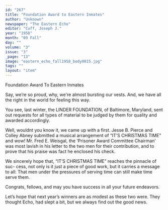 ```yaml
---
id: "267"
title: "Foundation Award to Eastern Inmates"
author: "Unknown"
newspaper: "The Eastern Echo"
editor: "Cuff, Joseph J."
year: "1958"
month: "09 Fall"
day: ""
volume: "3"
issue: "3"
_page: "13"
image: "eastern_echo_fall1958_body0015.jpg"
tags: ""
layout: "item"
---
```

Foundation Award To Eastern Inmates

Say, we’re so proud, why, we're almost bursting our vests. And, we have all the
right in the world for feeling this way.

You see, last winter, the LINDER FOUNDATION, of Baltimore, Maryland, sent
out requests for all types of material to be judged by them for quality and awarded
accordingly.

Well, wouldnt you know it, we came up with a first. Jesse B. Pierce and Colley
Abney submitted a musical arrangement of “IT’S CHRISTMAS TIME” and wow!
Mr. Fred E. Weisgal, the ‘Prisoner Award Committee Chairman’ was most lavish in his
letter to the two men for their contribution, and to prove that his praise was fact he
enclosed his check.

We sincerely hope that, “IT’S CHRISTMAS TIME” reaches the pinnacle of suc-
cess, not only is it just a piece of good work, but it carries a message to all: That men
under the pressures of serving time can still make time serve them.

Congrats, fellows, and may you have success in all your future endeavors.

Let’s hope that next year’s winners are as modest as these two were. They thought
Echo, had slept a bit, but we always find out the good news.
